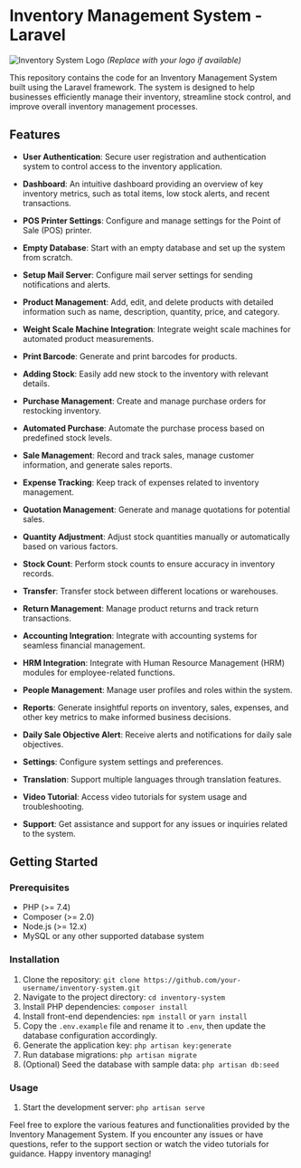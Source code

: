 # Inventory Management System - Laravel

![Inventory System Logo](link-to-logo.png) *(Replace with your logo if available)*

This repository contains the code for an Inventory Management System built using the Laravel framework. The system is designed to help businesses efficiently manage their inventory, streamline stock control, and improve overall inventory management processes.

## Features

- **User Authentication**: Secure user registration and authentication system to control access to the inventory application.

- **Dashboard**: An intuitive dashboard providing an overview of key inventory metrics, such as total items, low stock alerts, and recent transactions.

- **POS Printer Settings**: Configure and manage settings for the Point of Sale (POS) printer.

- **Empty Database**: Start with an empty database and set up the system from scratch.

- **Setup Mail Server**: Configure mail server settings for sending notifications and alerts.

- **Product Management**: Add, edit, and delete products with detailed information such as name, description, quantity, price, and category.

- **Weight Scale Machine Integration**: Integrate weight scale machines for automated product measurements.

- **Print Barcode**: Generate and print barcodes for products.

- **Adding Stock**: Easily add new stock to the inventory with relevant details.

- **Purchase Management**: Create and manage purchase orders for restocking inventory.

- **Automated Purchase**: Automate the purchase process based on predefined stock levels.

- **Sale Management**: Record and track sales, manage customer information, and generate sales reports.

- **Expense Tracking**: Keep track of expenses related to inventory management.

- **Quotation Management**: Generate and manage quotations for potential sales.

- **Quantity Adjustment**: Adjust stock quantities manually or automatically based on various factors.

- **Stock Count**: Perform stock counts to ensure accuracy in inventory records.

- **Transfer**: Transfer stock between different locations or warehouses.

- **Return Management**: Manage product returns and track return transactions.

- **Accounting Integration**: Integrate with accounting systems for seamless financial management.

- **HRM Integration**: Integrate with Human Resource Management (HRM) modules for employee-related functions.

- **People Management**: Manage user profiles and roles within the system.

- **Reports**: Generate insightful reports on inventory, sales, expenses, and other key metrics to make informed business decisions.

- **Daily Sale Objective Alert**: Receive alerts and notifications for daily sale objectives.

- **Settings**: Configure system settings and preferences.

- **Translation**: Support multiple languages through translation features.

- **Video Tutorial**: Access video tutorials for system usage and troubleshooting.

- **Support**: Get assistance and support for any issues or inquiries related to the system.

## Getting Started

### Prerequisites

- PHP (>= 7.4)
- Composer (>= 2.0)
- Node.js (>= 12.x)
- MySQL or any other supported database system

### Installation

1. Clone the repository: `git clone https://github.com/your-username/inventory-system.git`
2. Navigate to the project directory: `cd inventory-system`
3. Install PHP dependencies: `composer install`
4. Install front-end dependencies: `npm install` or `yarn install`
5. Copy the `.env.example` file and rename it to `.env`, then update the database configuration accordingly.
6. Generate the application key: `php artisan key:generate`
7. Run database migrations: `php artisan migrate`
8. (Optional) Seed the database with sample data: `php artisan db:seed`

### Usage

1. Start the development server: `php artisan serve`

Feel free to explore the various features and functionalities provided by the Inventory Management System. If you encounter any issues or have questions, refer to the support section or watch the video tutorials for guidance. Happy inventory managing!
